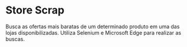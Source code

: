 # Store Scrap

Busca as ofertas mais baratas de um determinado produto em uma das lojas disponibilizadas.
Utiliza Selenium e Microsoft Edge para realizar as buscas.
